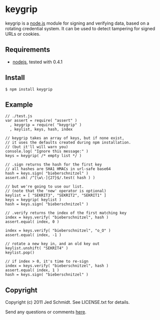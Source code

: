 keygrip
=======

keygrip is a [node.js](http://nodejs.org/) module for signing and verifying data, based on a rotating credential system. It can be used to detect tampering for signed URLs or cookies.

## Requirements

* [nodejs](http://nodejs.org/), tested with 0.4.1

## Install

    $ npm install keygrip
    
## Example

    // ./test.js
    var assert = require( "assert" )
      , keygrip = require( "keygrip" )
      , keylist, keys, hash, index
    
    // keygrip takes an array of keys, but if none exist,
    // it uses the defaults created during npm installation.
    // (but it'll will warn you)
    console.log( "Ignore this message:" )
    keys = keygrip( /* empty list */ )
    
    // .sign returns the hash for the first key
    // all hashes are SHA1 HMACs in url-safe base64
    hash = keys.sign( "bieberschnitzel" )
    assert.ok( /^[\w\-]{27}$/.test( hash ) )
    
    // but we're going to use our list.
    // (note that the 'new' operator is optional)
    keylist = [ "SEKRIT3", "SEKRIT2", "SEKRIT1" ]
    keys = keygrip( keylist )
    hash = keys.sign( "bieberschnitzel" )
    
    // .verify returns the index of the first matching key
    index = keys.verify( "bieberschnitzel", hash )
    assert.equal( index, 0 )
    
    index = keys.verify( "bieberschnitzel", "o_O" )
    assert.equal( index, -1 )
    
    // rotate a new key in, and an old key out
    keylist.unshift( "SEKRIT4" )
    keylist.pop()
    
    // if index > 0, it's time to re-sign
    index = keys.verify( "bieberschnitzel", hash )
    assert.equal( index, 1 )
    hash = keys.sign( "bieberschnitzel" )

Copyright
---------

Copyright (c) 2011 Jed Schmidt. See LICENSE.txt for details.

Send any questions or comments [here](http://twitter.com/jedschmidt).